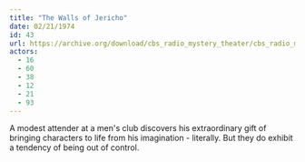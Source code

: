 ```yaml
---
title: "The Walls of Jericho"
date: 02/21/1974
id: 43
url: https://archive.org/download/cbs_radio_mystery_theater/cbs_radio_mystery_theater-0001-0050.zip/cbs_radio_mystery_theater-0001-0050%2Fcbsrmt_0043_the_walls_of_jericho.mp3
actors:
  - 16
  - 60
  - 38
  - 12
  - 21
  - 93
---
```

A modest attender at a men's club discovers his extraordinary gift of bringing characters to life from his imagination - literally. But they do exhibit a tendency of being out of control.